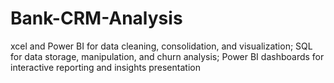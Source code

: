 # Bank-CRM-Analysis
xcel and Power BI for data cleaning, consolidation, and visualization; SQL for data storage, manipulation, and churn analysis; Power BI dashboards for interactive reporting and insights presentation
